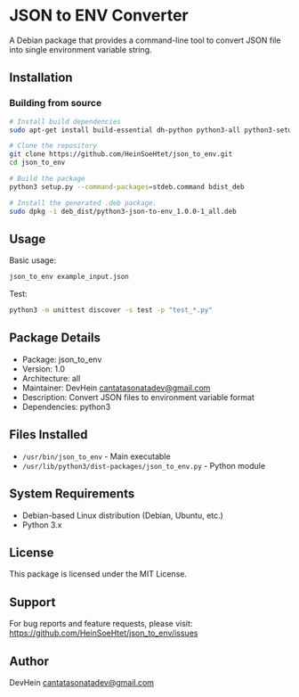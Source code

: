 # JSON to ENV Converter

A Debian package that provides a command-line tool to convert JSON file into single environment variable string.

## Installation

### Building from source

```bash
# Install build dependencies
sudo apt-get install build-essential dh-python python3-all python3-setuptools

# Clone the repository
git clone https://github.com/HeinSoeHtet/json_to_env.git
cd json_to_env

# Build the package
python3 setup.py --command-packages=stdeb.command bdist_deb

# Install the generated .deb package.
sudo dpkg -i deb_dist/python3-json-to-env_1.0.0-1_all.deb
```

## Usage

Basic usage:

```bash
json_to_env example_input.json
```

Test:

```bash
python3 -m unittest discover -s test -p "test_*.py"
```

## Package Details

- Package: json_to_env
- Version: 1.0
- Architecture: all
- Maintainer: DevHein <cantatasonatadev@gmail.com>
- Description: Convert JSON files to environment variable format
- Dependencies: python3

## Files Installed

- `/usr/bin/json_to_env` - Main executable
- `/usr/lib/python3/dist-packages/json_to_env.py` - Python module

## System Requirements

- Debian-based Linux distribution (Debian, Ubuntu, etc.)
- Python 3.x

## License

This package is licensed under the MIT License.

## Support

For bug reports and feature requests, please visit:
https://github.com/HeinSoeHtet/json_to_env/issues

## Author

DevHein <cantatasonatadev@gmail.com>
